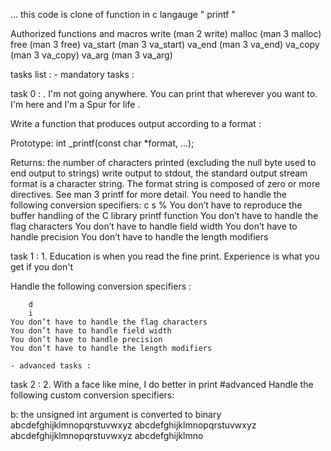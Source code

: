 ...
this code is clone of function in c langauge " printf " 

Authorized functions and macros
write (man 2 write)
malloc (man 3 malloc)
free (man 3 free)
va_start (man 3 va_start)
va_end (man 3 va_end)
va_copy (man 3 va_copy)
va_arg (man 3 va_arg)

tasks list :
	- mandatory tasks : 

task 0 : . I'm not going anywhere. You can print that wherever you want to. I'm here and I'm a Spur for life .

Write a function that produces output according to a format :

Prototype: int _printf(const char *format, ...);

Returns: the number of characters printed (excluding the null byte used to end output to strings)
write output to stdout, the standard output stream 
format is a character string. The format string is composed of zero or more directives. See man 3 printf for 	more detail. You need to handle the following conversion specifiers:
		c
		s
		%
	You don’t have to reproduce the buffer handling of the C library printf function
	You don’t have to handle the flag characters
	You don’t have to handle field width
	You don’t have to handle precision
	You don’t have to handle the length modifiers


task 1 : 1. Education is when you read the fine print. Experience is what you get if you don't

Handle the following conversion specifiers :

		d
		i
	You don’t have to handle the flag characters
	You don’t have to handle field width
	You don’t have to handle precision
	You don’t have to handle the length modifiers

	- advanced tasks : 


task 2 : 2. With a face like mine, I do better in print
#advanced
Handle the following custom conversion specifiers:

b: the unsigned int argument is converted to binary
abcdefghijklmnopqrstuvwxyz
abcdefghijklmnopqrstuvwxyz
abcdefghijklmnopqrstuvwxyz
abcdefghijklmno
